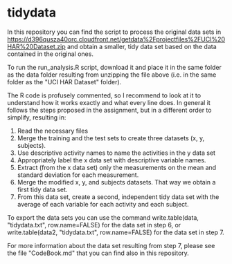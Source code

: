 tidydata
========

In this repository you can find the script to process the original data sets in https://d396qusza40orc.cloudfront.net/getdata%2Fprojectfiles%2FUCI%20HAR%20Dataset.zip and obtain a smaller, tidy data set based on the data contained in the original ones.

To run the  run_analysis.R script, download it and place it in the same folder as the data folder resulting from unzipping the file above (i.e. in the same folder as the "UCI HAR Dataset" folder).

The R code is profusely commented, so I recommend to look at it to understand how it works exactly and what every line does. In general it follows the steps proposed in the assignment, but in a different order to simplify, resulting in:

1. Read the necessary files
2. Merge the training and the test sets to create three datasets (x, y, subjects).
3. Use descriptive activity names to name the activities in the y data set
4. Appropriately label the x data set with descriptive variable names.
5. Extract (from the x data set) only the measurements on the mean and standard deviation for each measurement.
6. Merge the modified x, y, and subjects datasets. That way we obtain a first tidy data set.
7. From this data set, create a second, independent tidy data set with the average of each variable for each activity and each subject.

To export the data sets you can use the command write.table(data, "tidydata.txt", row.name=FALSE) for the data set in step 6, or write.table(data2, "tidydata.txt", row.name=FALSE) for the data set in step 7.

For more information about the data set resulting from step 7, please see the file "CodeBook.md" that you can find also in this repository.

